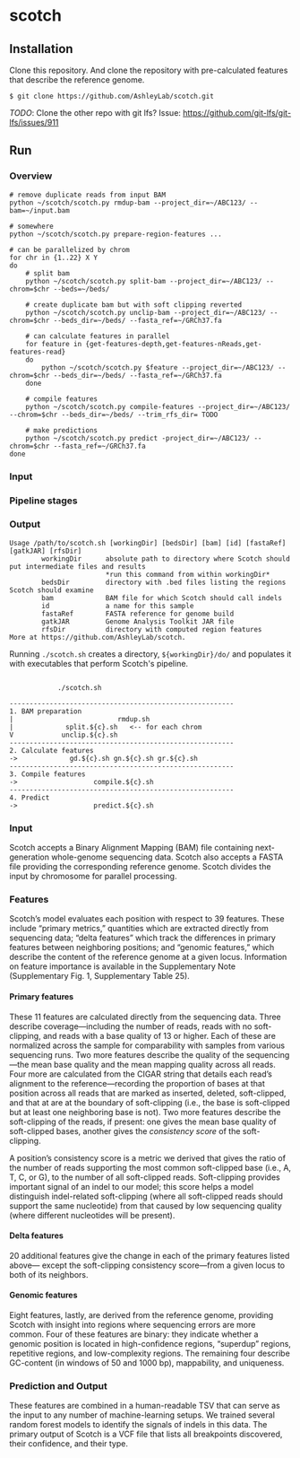# scotch

## Installation 

Clone this repository. And clone the repository with pre-calculated features that describe the reference genome. 

```
$ git clone https://github.com/AshleyLab/scotch.git
```
*TODO*: Clone the other repo with git lfs? 
Issue: https://github.com/git-lfs/git-lfs/issues/911

## Run 

### Overview

```
# remove duplicate reads from input BAM
python ~/scotch/scotch.py rmdup-bam --project_dir=~/ABC123/ --bam=~/input.bam

# somewhere
python ~/scotch/scotch.py prepare-region-features ... 

# can be parallelized by chrom
for chr in {1..22} X Y
do
	# split bam
	python ~/scotch/scotch.py split-bam --project_dir=~/ABC123/ --chrom=$chr --beds=~/beds/
	
	# create duplicate bam but with soft clipping reverted
	python ~/scotch/scotch.py unclip-bam --project_dir=~/ABC123/ --chrom=$chr --beds_dir=~/beds/ --fasta_ref=~/GRCh37.fa
	
	# can calculate features in parallel	
	for feature in {get-features-depth,get-features-nReads,get-features-read}
	do
		python ~/scotch/scotch.py $feature --project_dir=~/ABC123/ --chrom=$chr --beds_dir=~/beds/ --fasta_ref=~/GRCh37.fa
	done
	
	# compile features
	python ~/scotch/scotch.py compile-features --project_dir=~/ABC123/ --chrom=$chr --beds_dir=~/beds/ --trim_rfs_dir= TODO
	
	# make predictions
	python ~/scotch/scotch.py predict -project_dir=~/ABC123/ --chrom=$chr --fasta_ref=~/GRCh37.fa
done

```

### Input

### Pipeline stages

### Output



```
Usage /path/to/scotch.sh [workingDir] [bedsDir] [bam] [id] [fastaRef] [gatkJAR] [rfsDir]
        workingDir      absolute path to directory where Scotch should put intermediate files and results
                        *run this command from within workingDir*
        bedsDir         directory with .bed files listing the regions Scotch should examine
        bam             BAM file for which Scotch should call indels
        id              a name for this sample
        fastaRef        FASTA reference for genome build
        gatkJAR         Genome Analysis Toolkit JAR file
        rfsDir          directory with computed region features
More at https://github.com/AshleyLab/scotch.
```

Running `./scotch.sh` creates a directory, `${workingDir}/do/` and populates it with executables that perform Scotch's pipeline. 

```

			./scotch.sh			

--------------------------------------------------------
1. BAM preparation	   
|                          rmdup.sh
|		      split.${c}.sh   <-- for each chrom
V		     unclip.${c}.sh
--------------------------------------------------------
2. Calculate features
->             gd.${c}.sh gn.${c}.sh gr.${c}.sh
--------------------------------------------------------
3. Compile features 
->                   compile.${c}.sh
--------------------------------------------------------
4. Predict
->                   predict.${c}.sh 
```

### Input
Scotch accepts a Binary Alignment Mapping (BAM) file containing next-generation whole-genome sequencing data. Scotch also accepts a FASTA file providing the corresponding reference genome. Scotch divides the input by chromosome for parallel processing. 

### Features
Scotch’s model evaluates each position with respect to 39 features. These include “primary metrics,” quantities which are extracted directly from sequencing data; “delta features” which track the differences in primary features between neighboring positions; and “genomic features,” which describe the content of the reference genome at a given locus. Information on feature importance is available in the Supplementary Note (Supplementary Fig. 1, Supplementary Table 25). 

#### Primary features
These 11 features are calculated directly from the sequencing data. Three describe coverage—including the number of reads, reads with no soft-clipping, and reads with a base quality of 13 or higher. Each of these are normalized across the sample for comparability with samples from various sequencing runs. Two more features describe the quality of the sequencing—the mean base quality and the mean mapping quality across all reads. Four more are calculated from the CIGAR string that details each read’s alignment to the reference—recording the proportion of bases at that position across all reads that are marked as inserted, deleted, soft-clipped, and that at are at the boundary of soft-clipping (i.e., the base is soft-clipped but at least one neighboring base is not). Two more features describe the soft-clipping of the reads, if present: one gives the mean base quality of soft-clipped bases, another gives the *consistency score* of the soft-clipping. 

A position’s consistency score is a metric we derived that gives the ratio of the number of reads supporting the most common soft-clipped base (i.e., A, T, C, or G), to the number of all soft-clipped reads. Soft-clipping provides important signal of an indel to our model; this score helps a model distinguish indel-related soft-clipping (where all soft-clipped reads should support the same nucleotide) from that caused by low sequencing quality (where different nucleotides will be present). 

#### Delta features
20 additional features give the change in each of the primary features listed above— except the soft-clipping consistency score—from a given locus to both of its neighbors.  

#### Genomic features
Eight features, lastly, are derived from the reference genome, providing Scotch with insight into regions where sequencing errors are more common. Four of these features are binary: they indicate whether a genomic position is located in high-confidence regions, “superdup” regions, repetitive regions, and low-complexity regions. The remaining four describe GC-content (in windows of 50 and 1000 bp), mappability, and uniqueness. 

### Prediction and Output
These features are combined in a human-readable TSV that can serve as the input to any number of machine-learning setups. We trained several random forest models to identify the signals of indels in this data. The primary output of Scotch is a VCF file that lists all breakpoints discovered, their confidence, and their type. 
